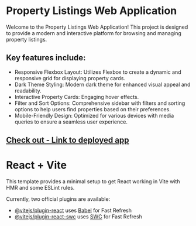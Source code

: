 # Property Listings Web Application
Welcome to the Property Listings Web Application! This project is designed to provide a modern and interactive platform for browsing and managing property listings. 

## Key features include:

- Responsive Flexbox Layout: Utilizes Flexbox to create a dynamic and responsive grid for displaying property cards.
- Dark Theme Styling: Modern dark theme for enhanced visual appeal and readability.
- Interactive Property Cards: Engaging hover effects.
- Filter and Sort Options: Comprehensive sidebar with filters and sorting options to help users find properties based on their preferences.
- Mobile-Friendly Design: Optimized for various devices with media queries to ensure a seamless user experience.

[Check out - Link to deployed app](https://ecommerce-page-gamma.vercel.app/)
---

# React + Vite

This template provides a minimal setup to get React working in Vite with HMR and some ESLint rules.

Currently, two official plugins are available:

- [@vitejs/plugin-react](https://github.com/vitejs/vite-plugin-react/blob/main/packages/plugin-react/README.md) uses [Babel](https://babeljs.io/) for Fast Refresh
- [@vitejs/plugin-react-swc](https://github.com/vitejs/vite-plugin-react-swc) uses [SWC](https://swc.rs/) for Fast Refresh
